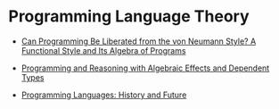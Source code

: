 # Programming Language Theory

* [Can Programming Be Liberated from the von Neumann Style? A Functional Style and Its Algebra of Programs](http://www.thocp.net/biographies/papers/backus_turingaward_lecture.pdf)

* [Programming and Reasoning with Algebraic Effects and Dependent Types](http://eb.host.cs.st-andrews.ac.uk/drafts/effects.pdf)

* [Programming Languages: History and Future](http://www.csee.umbc.edu/courses/undergraduate/CMSC331/resources/papers/sammet1972.pdf)
